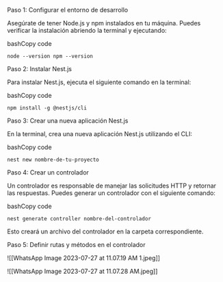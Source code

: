 Paso 1: Configurar el entorno de desarrollo

Asegúrate de tener Node.js y npm instalados en tu máquina. Puedes verificar la instalación abriendo la terminal y ejecutando:

bashCopy code

`node --version npm --version`

Paso 2: Instalar Nest.js

Para instalar Nest.js, ejecuta el siguiente comando en la terminal:

bashCopy code

`npm install -g @nestjs/cli`

Paso 3: Crear una nueva aplicación Nest.js

En la terminal, crea una nueva aplicación Nest.js utilizando el CLI:

bashCopy code

`nest new nombre-de-tu-proyecto`

Paso 4: Crear un controlador

Un controlador es responsable de manejar las solicitudes HTTP y retornar las respuestas. Puedes generar un controlador con el siguiente comando:

bashCopy code

`nest generate controller nombre-del-controlador`

Esto creará un archivo del controlador en la carpeta correspondiente.

Paso 5: Definir rutas y métodos en el controlador

![[WhatsApp Image 2023-07-27 at 11.07.19 AM 1.jpeg]]



![[WhatsApp Image 2023-07-27 at 11.07.28 AM.jpeg]]







